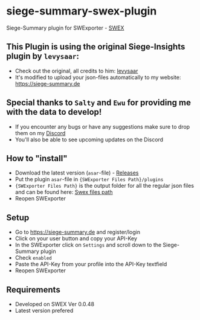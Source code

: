 # siege-summary-swex-plugin
Siege-Summary plugin for SWExporter - [SWEX](https://github.com/Xzandro/sw-exporter)

## This Plugin is using the original Siege-Insights plugin by `levysaar`:
- Check out the original, all credits to him: [levysaar](https://github.com/levysaar/siege-insights-swex-plugin)
- It's modified to upload your json-files automatically to my website: https://siege-summary.de

## Special thanks to `Salty` and `Ewu` for providing me with the data to develop!
- If you encounter any bugs or have any suggestions make sure to drop them on my [Discord](https://discord.gg/MfdubafUMm)
- You'll also be able to see upcoming updates on the Discord

## How to "install"
- Download the latest version (`asar`-file) - [Releases](https://github.com/drylith/siege-summary-swex-plugin/releases)
- Put the plugin `asar`-file in `{SWExporter Files Path}/plugins`  
- `{SWExporter Files Path}` is the output folder for all the regular json files and can be found here: [Swex files path](https://i.imgur.com/V52VLlg.png)
- Reopen SWExporter

## Setup
- Go to https://siege-summary.de and register/login
- Click on your user button and copy your API-Key
- In the SWExporter click on `Settings` and scroll down to the Siege-Summary plugin
- Check `enabled`
- Paste the API-Key from your profile into the API-Key textfield
- Reopen SWExporter

## Requirements
- Developed on SWEX Ver 0.0.48
- Latest version prefered
